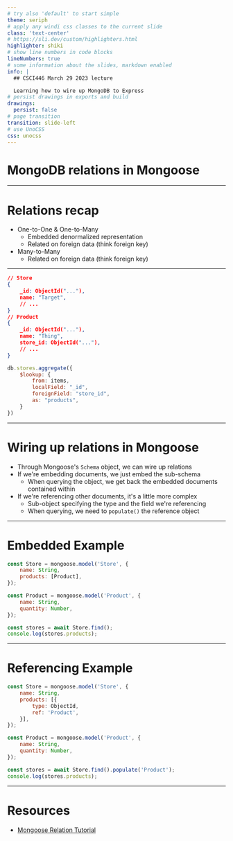 ```yaml
---
# try also 'default' to start simple
theme: seriph
# apply any windi css classes to the current slide
class: 'text-center'
# https://sli.dev/custom/highlighters.html
highlighter: shiki
# show line numbers in code blocks
lineNumbers: true
# some information about the slides, markdown enabled
info: |
  ## CSCI446 March 29 2023 lecture

  Learning how to wire up MongoDB to Express
# persist drawings in exports and build
drawings:
  persist: false
# page transition
transition: slide-left
# use UnoCSS
css: unocss
---
```


# MongoDB relations in Mongoose

---

# Relations recap

- One-to-One & One-to-Many
    - Embedded denormalized representation
    - Related on foreign data (think foreign key)
- Many-to-Many
    - Related on foreign data (think foreign key)

---

```json
// Store
{
    _id: ObjectId("..."),
    name: "Target",
    // ...
}
// Product
{
    _id: ObjectId("..."),
    name: "Thing",
    store_id: ObjectId("..."),
    // ...
}
```

```javascript
db.stores.aggregate({
    $lookup: {
        from: items,
        localField: "_id",
        foreignField: "store_id",
        as: "products",
    }
})
```

---

# Wiring up relations in Mongoose

- Through Mongoose's `Schema` object, we can wire up relations
- If we're embedding documents, we just embed the sub-schema
    - When querying the object, we get back the embedded documents contained within
- If we're referencing other documents, it's a little more complex
    - Sub-object specifying the type and the field we're referencing
    - When querying, we need to `populate()` the reference object

---

# Embedded Example

```javascript
const Store = mongoose.model('Store', {
    name: String,
    products: [Product],
});

const Product = mongoose.model('Product', {
    name: String,
    quantity: Number,
});

const stores = await Store.find();
console.log(stores.products);
```

---

# Referencing Example

```javascript
const Store = mongoose.model('Store', {
    name: String,
    products: [{
        type: ObjectId,
        ref: 'Product',
    }],
});

const Product = mongoose.model('Product', {
    name: String,
    quantity: Number,
});

const stores = await Store.find().populate('Product');
console.log(stores.products);
```

---

# Resources

- [Mongoose Relation Tutorial](https://vegibit.com/mongoose-relationships-tutorial/)
